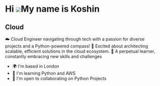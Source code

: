  Hi ![](https://user-images.githubusercontent.com/18350557/176309783-0785949b-9127-417c-8b55-ab5a4333674e.gif)My name is Koshin
==============================================================================================================================

Cloud
-----

☁️ Cloud Engineer navigating through tech with a passion for diverse projects and a Python-powered compass! 🐍 Excited about architecting scalable, efficient solutions in the cloud ecosystem. 🚀 A perpetual learner, constantly embracing new skills and challenges

* 🌍  I'm based in London
* 🧠  I'm learning Python and AWS
* 🤝  I'm open to collaborating on Python Projects

